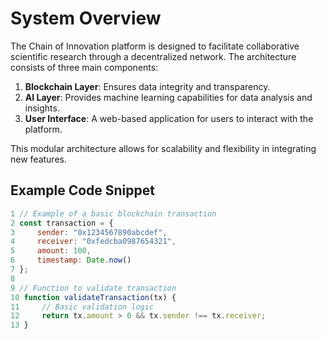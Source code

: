# System Overview

The Chain of Innovation platform is designed to facilitate collaborative scientific research through a decentralized network. The architecture consists of three main components:

1. **Blockchain Layer**: Ensures data integrity and transparency.
2. **AI Layer**: Provides machine learning capabilities for data analysis and insights.
3. **User  Interface**: A web-based application for users to interact with the platform.

This modular architecture allows for scalability and flexibility in integrating new features.

## Example Code Snippet

```javascript
1 // Example of a basic blockchain transaction
2 const transaction = {
3     sender: "0x1234567890abcdef",
4     receiver: "0xfedcba0987654321",
5     amount: 100,
6     timestamp: Date.now()
7 };
8 
9 // Function to validate transaction
10 function validateTransaction(tx) {
11     // Basic validation logic
12     return tx.amount > 0 && tx.sender !== tx.receiver;
13 }
```
